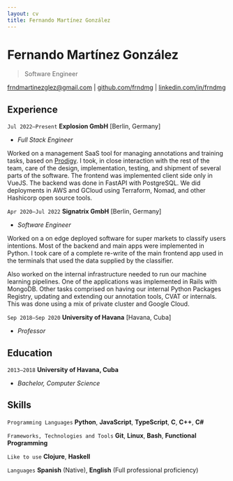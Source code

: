 ```yaml
---
layout: cv
title: Fernando Martínez González
---
```

# Fernando Martínez González

> Software Engineer

<div id="webaddress">
<a href="mailto:frndmartinezglez+work@gmail.com">frndmartinezglez@gmail.com</a>
| <a href="https://github.com/frndmg">github.com/frndmg</a>
| <a href="https://www.linkedin.com/in/frndmg">linkedin.com/in/frndmg</a>
</div>

<!-- ## Currently

Standing on the shoulders of giants -->

## Experience

<!--

-->
`Jul 2022–Present`
__Explosion GmbH__ [Berlin, Germany]

- _Full Stack Engineer_

Worked on a management SaaS tool for managing annotations and training tasks,
based on [Prodigy](https://prodigy.ai). I took, in close interaction with the
rest of the team, care of the design, implementation, testing, and shipment of
several parts of the software. The frontend was implemented client side only in
VueJS. The backend was done in FastAPI with PostgreSQL. We did deployments in
AWS and GCloud using Terraform, Nomad, and other Hashicorp open source tools.

<!--

-->
`Apr 2020–Jul 2022`
__Signatrix GmbH__ [Berlin, Germany]

- _Software Engineer_

Worked on a on edge deployed software for super markets to classify users
intentions. Most of the backend and main apps were implemented in Python. I
took care of a complete re-write of the main frontend app used in the terminals
that used the data supplied by the classifier.

Also worked on the internal infrastructure needed to run our machine learning
pipelines. One of the applications was implemented in Rails with MongoDB. Other
tasks comprised on having our internal Python Packages Registry, updating and
extending our annotation tools, CVAT or internals. This was done using a mix
of private cluster and Google Cloud.

<!--

`Sep 2019–Apr 2020`
__SwagUp SA__ [Havana, Cuba]

- _Software Engineer_
-->

<!--

-->
`Sep 2018–Sep 2020`
__University of Havana__ [Havana, Cuba]

- _Professor_

<!--

-->
## Education

`2013–2018`
__University of Havana, Cuba__

- _Bachelor, Computer Science_

## Skills

`Programming Languages`
__Python__, __JavaScript__, __TypeScript__, __C__, __C++__, __C#__

`Frameworks, Technologies and Tools`
__Git__, __Linux__, __Bash__, __Functional Programming__

`Like to use`
__Clojure__, __Haskell__

`Languages`
__Spanish__ (Native), __English__ (Full professional proficiency)
